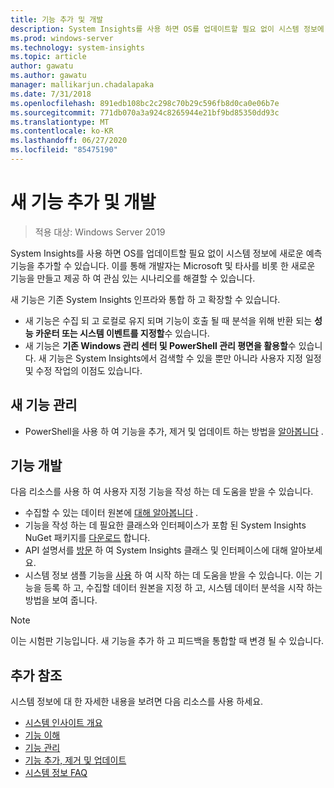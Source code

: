 ```yaml
---
title: 기능 추가 및 개발
description: System Insights를 사용 하면 OS를 업데이트할 필요 없이 시스템 정보에 새로운 예측 기능을 추가할 수 있습니다. 이를 통해 개발자는 Microsoft 및 타사를 비롯 한 새로운 기능을 만들고 제공 하 여 관심 있는 시나리오를 해결할 수 있습니다. 새 기능은 수집 및 분석을 위해 사용자 지정 데이터를 지정할 수 있으며, 기존 System Insights 관리 평면과도 통합 됩니다.
ms.prod: windows-server
ms.technology: system-insights
ms.topic: article
author: gawatu
ms.author: gawatu
manager: mallikarjun.chadalapaka
ms.date: 7/31/2018
ms.openlocfilehash: 891edb108bc2c298c70b29c596fb8d0ca0e06b7e
ms.sourcegitcommit: 771db070a3a924c8265944e21bf9bd85350dd93c
ms.translationtype: MT
ms.contentlocale: ko-KR
ms.lasthandoff: 06/27/2020
ms.locfileid: "85475190"
---
```

# <a name="adding-and-developing-new-capabilities"></a>새 기능 추가 및 개발

>적용 대상: Windows Server 2019

System Insights를 사용 하면 OS를 업데이트할 필요 없이 시스템 정보에 새로운 예측 기능을 추가할 수 있습니다. 이를 통해 개발자는 Microsoft 및 타사를 비롯 한 새로운 기능을 만들고 제공 하 여 관심 있는 시나리오를 해결할 수 있습니다.

새 기능은 기존 System Insights 인프라와 통합 하 고 확장할 수 있습니다.

- 새 기능은 수집 되 고 로컬로 유지 되며 기능이 호출 될 때 분석을 위해 반환 되는 **성능 카운터 또는 시스템 이벤트를 지정할**수 있습니다.
- 새 기능은 **기존 Windows 관리 센터 및 PowerShell 관리 평면을 활용할**수 있습니다. 새 기능은 System Insights에서 검색할 수 있을 뿐만 아니라 사용자 지정 일정 및 수정 작업의 이점도 있습니다.

## <a name="manage-new-capabilities"></a>새 기능 관리
- PowerShell을 사용 하 여 기능을 추가, 제거 및 업데이트 하는 방법을 [알아봅니다](add-remove-update-capabilities.md) .

## <a name="develop-a-capability"></a>기능 개발
다음 리소스를 사용 하 여 사용자 지정 기능을 작성 하는 데 도움을 받을 수 있습니다.
- 수집할 수 있는 데이터 원본에 [대해 알아봅니다](data-sources.md) .
- 기능을 작성 하는 데 필요한 클래스와 인터페이스가 포함 된 System Insights NuGet 패키지를 [다운로드](https://www.nuget.org/packages/Microsoft.WindowsServer.SystemInsights/) 합니다.
- API 설명서를 [방문](https://aka.ms/systeminsights-api) 하 여 System Insights 클래스 및 인터페이스에 대해 알아보세요.
- 시스템 정보 샘플 기능을 [사용](https://aka.ms/systeminsights-samplecapability) 하 여 시작 하는 데 도움을 받을 수 있습니다. 이는 기능을 등록 하 고, 수집할 데이터 원본을 지정 하 고, 시스템 데이터 분석을 시작 하는 방법을 보여 줍니다.

>[!NOTE]
>이는 시험판 기능입니다. 새 기능을 추가 하 고 피드백을 통합할 때 변경 될 수 있습니다.

## <a name="additional-references"></a>추가 참조
시스템 정보에 대 한 자세한 내용을 보려면 다음 리소스를 사용 하세요.

- [시스템 인사이트 개요](overview.md)
- [기능 이해](understanding-capabilities.md)
- [기능 관리](managing-capabilities.md)
- [기능 추가, 제거 및 업데이트](add-remove-update-capabilities.md)
- [시스템 정보 FAQ](faq.md)